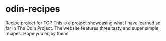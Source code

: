 # odin-recipes
Recipe project for TOP
This is a project showcasing what I have learned so far in The Odin Project. The website 
features three tasty and super simple recipes. Hope you enjoy them!